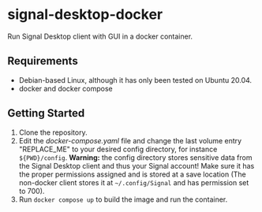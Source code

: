 # signal-desktop-docker
Run Signal Desktop client with GUI in a docker container.

## Requirements
- Debian-based Linux, although it has only been tested on Ubuntu 20.04.
- docker and docker compose

## Getting Started
1. Clone the repository.
2. Edit the *docker-compose.yaml* file and change the last volume entry "REPLACE_ME" to your desired config directory, for instance `${PWD}/config`. **Warning:** the config directory stores sensitive data from the Signal Desktop client and thus your Signal account! Make sure it has the proper permissions assigned and is stored at a save location (The non-docker client stores it at `~/.config/Signal` and has permission set to 700).
3. Run `docker compose up` to build the image and run the container.
